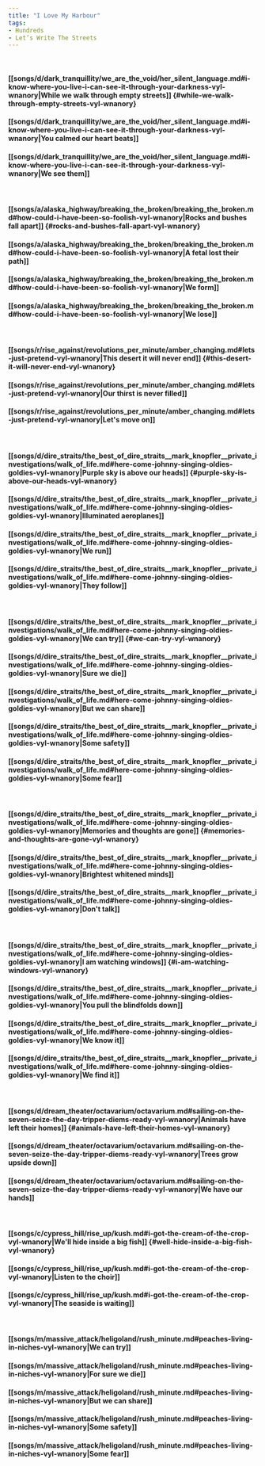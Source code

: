 ```yaml
---
title: "I Love My Harbour"
tags:
- Hundreds
- Let’s Write The Streets
---
```

&nbsp;
#### [[songs/d/dark_tranquillity/we_are_the_void/her_silent_language.md#i-know-where-you-live-i-can-see-it-through-your-darkness-vyl-wnanory|While we walk through empty streets]] {#while-we-walk-through-empty-streets-vyl-wnanory}
#### [[songs/d/dark_tranquillity/we_are_the_void/her_silent_language.md#i-know-where-you-live-i-can-see-it-through-your-darkness-vyl-wnanory|You calmed our heart beats]]
#### [[songs/d/dark_tranquillity/we_are_the_void/her_silent_language.md#i-know-where-you-live-i-can-see-it-through-your-darkness-vyl-wnanory|We see them]]
&nbsp;
#### [[songs/a/alaska_highway/breaking_the_broken/breaking_the_broken.md#how-could-i-have-been-so-foolish-vyl-wnanory|Rocks and bushes fall apart]] {#rocks-and-bushes-fall-apart-vyl-wnanory}
#### [[songs/a/alaska_highway/breaking_the_broken/breaking_the_broken.md#how-could-i-have-been-so-foolish-vyl-wnanory|A fetal lost their path]]
#### [[songs/a/alaska_highway/breaking_the_broken/breaking_the_broken.md#how-could-i-have-been-so-foolish-vyl-wnanory|We form]]
#### [[songs/a/alaska_highway/breaking_the_broken/breaking_the_broken.md#how-could-i-have-been-so-foolish-vyl-wnanory|We lose]]
&nbsp;
#### [[songs/r/rise_against/revolutions_per_minute/amber_changing.md#lets-just-pretend-vyl-wnanory|This desert it will never end]] {#this-desert-it-will-never-end-vyl-wnanory}
#### [[songs/r/rise_against/revolutions_per_minute/amber_changing.md#lets-just-pretend-vyl-wnanory|Our thirst is never filled]]
#### [[songs/r/rise_against/revolutions_per_minute/amber_changing.md#lets-just-pretend-vyl-wnanory|Let's move on]]
&nbsp;
#### [[songs/d/dire_straits/the_best_of_dire_straits__mark_knopfler__private_investigations/walk_of_life.md#here-come-johnny-singing-oldies-goldies-vyl-wnanory|Purple sky is above our heads]] {#purple-sky-is-above-our-heads-vyl-wnanory}
#### [[songs/d/dire_straits/the_best_of_dire_straits__mark_knopfler__private_investigations/walk_of_life.md#here-come-johnny-singing-oldies-goldies-vyl-wnanory|Illuminated aeroplanes]]
#### [[songs/d/dire_straits/the_best_of_dire_straits__mark_knopfler__private_investigations/walk_of_life.md#here-come-johnny-singing-oldies-goldies-vyl-wnanory|We run]]
#### [[songs/d/dire_straits/the_best_of_dire_straits__mark_knopfler__private_investigations/walk_of_life.md#here-come-johnny-singing-oldies-goldies-vyl-wnanory|They follow]]
&nbsp;
#### [[songs/d/dire_straits/the_best_of_dire_straits__mark_knopfler__private_investigations/walk_of_life.md#here-come-johnny-singing-oldies-goldies-vyl-wnanory|We can try]] {#we-can-try-vyl-wnanory}
#### [[songs/d/dire_straits/the_best_of_dire_straits__mark_knopfler__private_investigations/walk_of_life.md#here-come-johnny-singing-oldies-goldies-vyl-wnanory|Sure we die]]
#### [[songs/d/dire_straits/the_best_of_dire_straits__mark_knopfler__private_investigations/walk_of_life.md#here-come-johnny-singing-oldies-goldies-vyl-wnanory|But we can share]]
#### [[songs/d/dire_straits/the_best_of_dire_straits__mark_knopfler__private_investigations/walk_of_life.md#here-come-johnny-singing-oldies-goldies-vyl-wnanory|Some safety]]
#### [[songs/d/dire_straits/the_best_of_dire_straits__mark_knopfler__private_investigations/walk_of_life.md#here-come-johnny-singing-oldies-goldies-vyl-wnanory|Some fear]]
&nbsp;
#### [[songs/d/dire_straits/the_best_of_dire_straits__mark_knopfler__private_investigations/walk_of_life.md#here-come-johnny-singing-oldies-goldies-vyl-wnanory|Memories and thoughts are gone]] {#memories-and-thoughts-are-gone-vyl-wnanory}
#### [[songs/d/dire_straits/the_best_of_dire_straits__mark_knopfler__private_investigations/walk_of_life.md#here-come-johnny-singing-oldies-goldies-vyl-wnanory|Brightest whitened minds]]
#### [[songs/d/dire_straits/the_best_of_dire_straits__mark_knopfler__private_investigations/walk_of_life.md#here-come-johnny-singing-oldies-goldies-vyl-wnanory|Don't talk]]
&nbsp;
#### [[songs/d/dire_straits/the_best_of_dire_straits__mark_knopfler__private_investigations/walk_of_life.md#here-come-johnny-singing-oldies-goldies-vyl-wnanory|I am watching windows]] {#i-am-watching-windows-vyl-wnanory}
#### [[songs/d/dire_straits/the_best_of_dire_straits__mark_knopfler__private_investigations/walk_of_life.md#here-come-johnny-singing-oldies-goldies-vyl-wnanory|You pull the blindfolds down]]
#### [[songs/d/dire_straits/the_best_of_dire_straits__mark_knopfler__private_investigations/walk_of_life.md#here-come-johnny-singing-oldies-goldies-vyl-wnanory|We know it]]
#### [[songs/d/dire_straits/the_best_of_dire_straits__mark_knopfler__private_investigations/walk_of_life.md#here-come-johnny-singing-oldies-goldies-vyl-wnanory|We find it]]
&nbsp;
#### [[songs/d/dream_theater/octavarium/octavarium.md#sailing-on-the-seven-seize-the-day-tripper-diems-ready-vyl-wnanory|Animals have left their homes]] {#animals-have-left-their-homes-vyl-wnanory}
#### [[songs/d/dream_theater/octavarium/octavarium.md#sailing-on-the-seven-seize-the-day-tripper-diems-ready-vyl-wnanory|Trees grow upside down]]
#### [[songs/d/dream_theater/octavarium/octavarium.md#sailing-on-the-seven-seize-the-day-tripper-diems-ready-vyl-wnanory|We have our hands]]
&nbsp;
#### [[songs/c/cypress_hill/rise_up/kush.md#i-got-the-cream-of-the-crop-vyl-wnanory|We'll hide inside a big fish]] {#well-hide-inside-a-big-fish-vyl-wnanory}
#### [[songs/c/cypress_hill/rise_up/kush.md#i-got-the-cream-of-the-crop-vyl-wnanory|Listen to the choir]]
#### [[songs/c/cypress_hill/rise_up/kush.md#i-got-the-cream-of-the-crop-vyl-wnanory|The seaside is waiting]]
&nbsp;
#### [[songs/m/massive_attack/heligoland/rush_minute.md#peaches-living-in-niches-vyl-wnanory|We can try]]
#### [[songs/m/massive_attack/heligoland/rush_minute.md#peaches-living-in-niches-vyl-wnanory|For sure we die]]
#### [[songs/m/massive_attack/heligoland/rush_minute.md#peaches-living-in-niches-vyl-wnanory|But we can share]]
#### [[songs/m/massive_attack/heligoland/rush_minute.md#peaches-living-in-niches-vyl-wnanory|Some safety]]
#### [[songs/m/massive_attack/heligoland/rush_minute.md#peaches-living-in-niches-vyl-wnanory|Some fear]]

